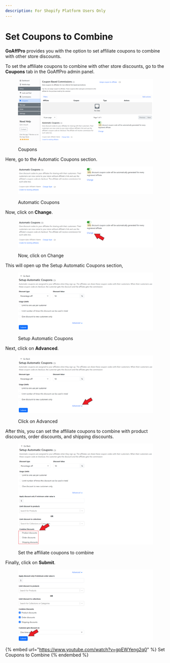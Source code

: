 ```yaml
---
description: For Shopify Platform Users Only
---
```


# Set Coupons to Combine

**GoAffPro** provides you with the option to set affiliate coupons to combine with other store discounts.

To set the affiliate coupons to combine with other store discounts, go to the **Coupons** tab in the GoAffPro admin panel.

<figure><img src="../../../.gitbook/assets/image (141).png" alt=""><figcaption><p>Coupons</p></figcaption></figure>

Here, go to the Automatic Coupons section.

<figure><img src="../../../.gitbook/assets/image (144).png" alt=""><figcaption><p>Automatic Coupons</p></figcaption></figure>

Now, click on **Change**.

<figure><img src="../../../.gitbook/assets/Screenshot 2024-03-19 171242 (1).png" alt=""><figcaption><p>Now, click on Change</p></figcaption></figure>

This will open up the Setup Automatic Coupons section,

<figure><img src="../../../.gitbook/assets/image (145).png" alt=""><figcaption><p>Setup Automatic Coupons</p></figcaption></figure>

Next, click on **Advanced**.

<figure><img src="../../../.gitbook/assets/Screenshot 2024-03-19 171307.png" alt=""><figcaption><p>Click on Advanced</p></figcaption></figure>

After this, you can set the affiliate coupons to combine with product discounts, order discounts, and shipping discounts.

<figure><img src="../../../.gitbook/assets/Screenshot 2024-03-19 171426.png" alt=""><figcaption><p>Set the affiliate coupons to combine</p></figcaption></figure>

Finally, click on **Submit**.

<figure><img src="../../../.gitbook/assets/Screenshot 2024-03-19 171447.png" alt=""><figcaption></figcaption></figure>

{% embed url="https://www.youtube.com/watch?v=gpEWYeng2q0" %}
Set Coupons to Combine
{% endembed %}

